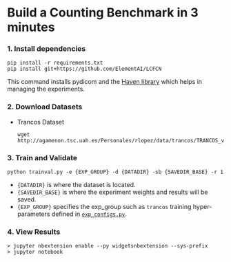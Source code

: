 # Build a Counting Benchmark in 3 minutes

### 1. Install dependencies

```
pip install -r requirements.txt
pip install git+https://github.com/ElementAI/LCFCN
```
This command installs pydicom and the [Haven library](https://github.com/haven-ai/haven-ai) which helps in managing the experiments.


### 2. Download Datasets

- Trancos Dataset 
  ```
  wget http://agamenon.tsc.uah.es/Personales/rlopez/data/trancos/TRANCOS_v3.tar.gz
  ```

### 3. Train and Validate
```
python trainval.py -e {EXP_GROUP} -d {DATADIR} -sb {SAVEDIR_BASE} -r 1
```

- `{DATADIR}` is where the dataset is located.
- `{SAVEDIR_BASE}` is where the experiment weights and results will be saved.
- `{EXP_GROUP}` specifies the exp_group such as `trancos` training hyper-parameters defined in [`exp_configs.py`](exp_configs.py).

###  4. View Results

```
> jupyter nbextension enable --py widgetsnbextension --sys-prefix
> jupyter notebook
```


